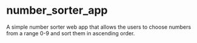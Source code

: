 # number_sorter_app
A simple number sorter web app that allows the users to choose numbers from a range 0-9 and sort them in ascending order.
